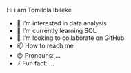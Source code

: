 Hi i am Tomilola Ibileke
- 👀 I’m interested in data analysis
- 🌱 I’m currently learning SQL
- 💞️ I’m looking to collaborate on GitHub
- 📫 How to reach me 
- 😄 Pronouns: ...
- ⚡ Fun fact: ...

<!---
Tomilola-17/Tomilola-17 is a ✨ special ✨ repository because its `README.md` (this file) appears on your GitHub profile.
You can click the Preview link to take a look at your changes.
--->
